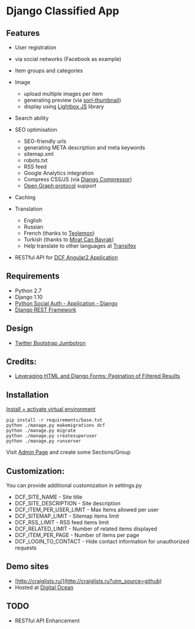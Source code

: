 # Django Classified App


## Features

* User registration
 * via social networks (Facebook as example)
* Item groups and categories
* Image
    * upload multiple images per item
    * generating preview (via [sorl-thumbnail](https://github.com/mariocesar/sorl-thumbnail))
    * display using [Lightbox JS](http://lokeshdhakar.com/projects/lightbox2/) library
* Search ability
* SEO optimisation
    * SEO-friendly urls 
    * generating META description and meta keywords
    * sitemap.xml
    * robots.txt
    * RSS feed
    * Google Analytics integration
    * Compress CSS/JS (via [Django Compressor](https://github.com/django-compressor/django-compressor))
    * [Open Graph protocol](http://ogp.me/) support
* Caching
* Translation
    * English
    * Russian 
    * French (thanks to [Teolemon](https://github.com/teolemon))
    * Turkish (thanks to [Mirat Can Bayrak](https://github.com/miratcan))
    * Help translate to other languages at [Transifex](https://www.transifex.com/inoks/dcf/)
    
* RESTful API for [DCF Angular2 Application](https://github.com/inoks/dcf-angular2-app)

## Requirements
 
* Python 2.7
* Django 1.10
* [Python Social Auth - Application - Django](https://github.com/python-social-auth/social-app-django)
* [Django REST Framework](http://www.django-rest-framework.org/)

## Design

* [Twitter Bootstrap Jumbotron](http://getbootstrap.com/examples/jumbotron-narrow/)

## Credits:

* [Leveraging HTML and Django Forms: Pagination of Filtered Results](http://schinckel.net/2014/08/17/leveraging-html-and-django-forms%3A-pagination-of-filtered-results/) 
    
## Installation
   [Install + activate virtual environment](http://docs.python-guide.org/en/latest/dev/virtualenvs/)


    pip install -r requirements/base.txt
    python ./manage.py makemigrations dcf
    python ./manage.py migrate
    python ./manage.py createsuperuser
    python ./manage.py runserver
    
Visit [Admin Page](http://localhost:8000/admin/) and create some Sections/Group

## Customization:
 
 You can provide additional customization in settings.py
 
 * DCF_SITE_NAME - Site title
 * DCF_SITE_DESCRIPTION - Site description
 * DCF_ITEM_PER_USER_LIMIT - Max Items allowed per user
 * DCF_SITEMAP_LIMIT - Sitemap items limit 
 * DCF_RSS_LIMIT - RSS feed items limit
 * DCF_RELATED_LIMIT - Number of related items displayed
 * DCF_ITEM_PER_PAGE - Number of items per page
 * DCF_LOGIN_TO_CONTACT - Hide contact information for unauthorized requests  
 
## Demo sites
 * [http://craiglists.ru/](http://craiglists.ru?utm_source=github)
 * Hosted at [Digital Ocean](https://m.do.co/c/08ce1ee690de)

## TODO

* RESTful API Enhancement
 